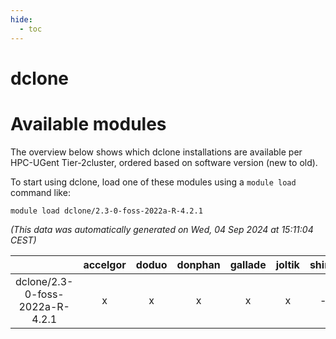```yaml
---
hide:
  - toc
---
```


dclone
======

# Available modules


The overview below shows which dclone installations are available per HPC-UGent Tier-2cluster, ordered based on software version (new to old).

To start using dclone, load one of these modules using a `module load` command like:

```shell
module load dclone/2.3-0-foss-2022a-R-4.2.1
```

*(This data was automatically generated on Wed, 04 Sep 2024 at 15:11:04 CEST)*  

| |accelgor|doduo|donphan|gallade|joltik|shinx|skitty|
| :---: | :---: | :---: | :---: | :---: | :---: | :---: | :---: |
|dclone/2.3-0-foss-2022a-R-4.2.1|x|x|x|x|x|-|x|
